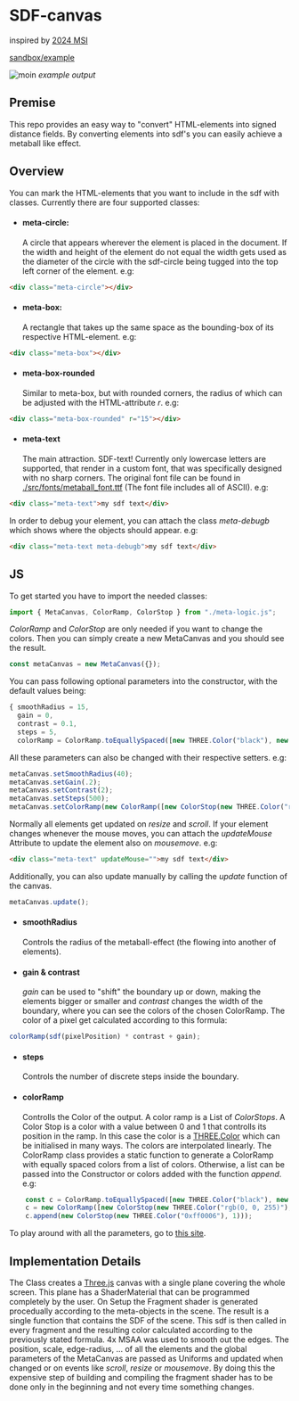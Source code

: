 # SDF-canvas
inspired by [2024 MSI](https://www.youtube.com/watch?v=ETQ9LME7UzQ)

[sandbox/example](https://puutzza.github.io/sdf-canvas/)

![moin](https://github.com/PuuTzzA/sdf-canvas/blob/main/gifs/text.gif?raw=true)
*example output*

## Premise
This repo provides an easy way to "convert" HTML-elements into signed distance fields. By converting elements into sdf's you can easily achieve a metaball like effect. 

## Overview
You can mark the HTML-elements that you want to include in the sdf with classes. Currently there are four supported classes:

- #### meta-circle:
    A circle that appears wherever the element is placed in the document. If the width and height of the element do not equal the width gets used as the diameter of the circle with the sdf-circle being tugged into the top left corner of the element. e.g:
```html
<div class="meta-circle"></div>
```
- #### meta-box:
    A rectangle that takes up the same space as the bounding-box of its respective HTML-element. e.g:
```html
<div class="meta-box"></div>
```
- #### meta-box-rounded
    Similar to meta-box, but with rounded corners, the radius of which can be adjusted with the HTML-attribute _r_. e.g:
```html
<div class="meta-box-rounded" r="15"></div>
```
- #### meta-text 
    The main attraction. SDF-text! Currently only lowercase letters are supported, that render in a custom font, that was specifically designed with no sharp corners. The original font file can be found in [./src/fonts/metaball_font.ttf](./src/fonts/metaball_font.ttf) (The font file includes all of ASCII).
    e.g:
```html
<div class="meta-text">my sdf text</div>
```

In order to debug your element, you can attach the class _meta-debugb_ which shows where the objects should appear. e.g:

```html
<div class="meta-text meta-debugb">my sdf text</div>
```

## JS
To get started you have to import the needed classes:
```js
import { MetaCanvas, ColorRamp, ColorStop } from "./meta-logic.js";
```
_ColorRamp_ and _ColorStop_ are only needed if you want to change the colors. 
Then you can simply create a new MetaCanvas and you should see the result.
```js
const metaCanvas = new MetaCanvas({});
```
You can pass following optional parameters into the constructor, with the default values being:
```js
{ smoothRadius = 15, 
  gain = 0, 
  contrast = 0.1, 
  steps = 5, 
  colorRamp = ColorRamp.toEquallySpaced([new THREE.Color("black"), new THREE.Color("white")]) }
```
All these parameters can also be changed with their respective setters. e.g:
```js
metaCanvas.setSmoothRadius(40);
metaCanvas.setGain(.2);
metaCanvas.setContrast(2);
metaCanvas.setSteps(500);
metaCanvas.setColorRamp(new ColorRamp([new ColorStop(new THREE.Color("rgb(0, 0, 255)"), 0), new ColorStop(new THREE.Color("rgb(0, 255, 0)"), 1)]));
```

Normally all elements get updated on _resize_ and _scroll_. If your element changes whenever the mouse moves, you can attach the _updateMouse_ Attribute to update the element also on _mousemove_. e.g:
```html
<div class="meta-text" updateMouse="">my sdf text</div>
```

Additionally, you can also update manually by calling the _update_ function of the canvas.
```js
metaCanvas.update();
```

- #### smoothRadius
    Controls the radius of the metaball-effect (the flowing into another of elements).
- #### gain & contrast
    _gain_ can be used to "shift" the boundary up or down, making the elements bigger or smaller and _contrast_ changes the width of the boundary, where you can see the colors of the chosen ColorRamp.
    The color of a pixel get calculated according to this formula:
```js
colorRamp(sdf(pixelPosition) * contrast + gain);
```
- #### steps
    Controls the number of discrete steps inside the boundary.

- #### colorRamp
    Controlls the Color of the output. A color ramp is a List of _ColorStops_. A Color Stop is a color with a value between 0 and 1 that controlls its position in the ramp. In this case the color is a [THREE.Color](https://threejs.org/docs/#api/en/math/Color) which can be initialised in many ways. The colors are interpolated linearly. The ColorRamp class provides a static function to generate a ColorRamp with equally spaced colors from a list of colors. Otherwise, a list can be passed into the Constructor or colors added with the function _append_. e.g:
```js
    const c = ColorRamp.toEquallySpaced([new THREE.Color("black"), new THREE.Color(0, 1, 0), new THREE.Color("white")]);
    c = new ColorRamp([new ColorStop(new THREE.Color("rgb(0, 0, 255)"), 0), new ColorStop(new THREE.Color("rgb(0, 255, 0)"), 0.7)]);
    c.append(new ColorStop(new THREE.Color("0xff0006"), 1)));
```
    
To play around with all the parameters, go to [this site](https://puutzza.github.io/sdf-canvas/).

## Implementation Details

The Class creates a [Three.js](https://threejs.org/) canvas with a single plane covering the whole screen. This plane has a ShaderMaterial that can be programmed completely by the user. On Setup the Fragment shader is generated procedually according to the meta-objects in the scene. The result is a single function that contains the SDF of the scene. This sdf is then called in every fragment and the resulting color calculated according to the previously stated formula. 4x MSAA was used to smooth out the edges. The position, scale, edge-radius, ... of all the elements and the global parameters of the MetaCanvas are passed as Uniforms and updated when changed or on events like _scroll_, _resize_ or _mousemove_. By doing this the expensive step of building and compiling the fragment shader has to be done only in the beginning and not every time something changes.

